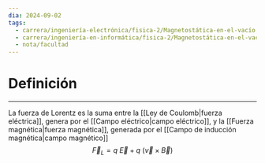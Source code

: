 ```yaml
---
dia: 2024-09-02
tags:
  - carrera/ingeniería-electrónica/fisica-2/Magnetostática-en-el-vacío
  - carrera/ingeniería-en-informática/fisica-2/Magnetostática-en-el-vacío
  - nota/facultad
---
```

# Definición
---
La fuerza de Lorentz es la suma entre la [[Ley de Coulomb|fuerza eléctrica]], genera por el [[Campo eléctrico|campo eléctrico]], y la [[Fuerza magnética|fuerza magnética]], generada por el [[Campo de inducción magnética|campo magnético]] $$ \vec{F}_{L} = q ~ \vec{E} + q ~ (\vec{v} \times \vec{B}) $$